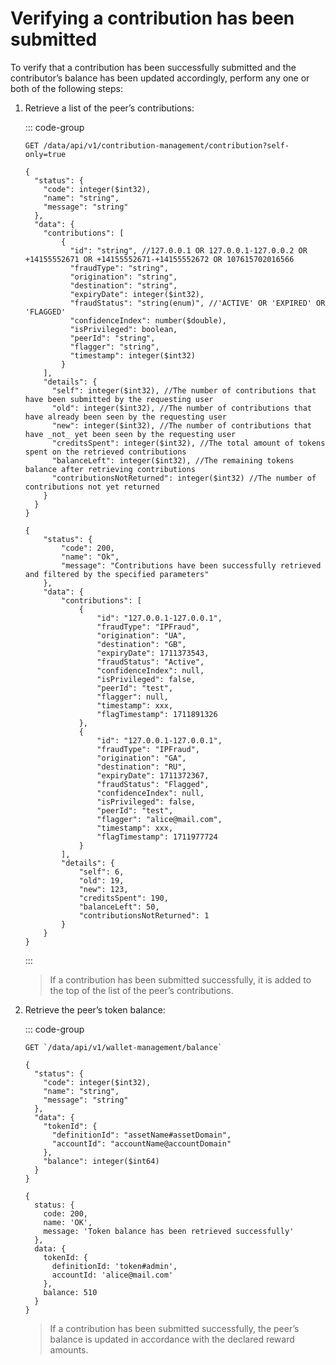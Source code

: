 # Verifying a contribution has been submitted

To verify that a contribution has been successfully submitted and the contributor’s balance has been updated accordingly, perform any one or both of the following steps:

1. Retrieve a list of the peer’s contributions:

   ::: code-group

   ```http [Request]
   GET /data/api/v1/contribution-management/contribution?self-only=true
   ```

   ```json5 [Output structure]
   {
     "status": {
       "code": integer($int32),
       "name": "string",
       "message": "string"
     },
     "data": {
       "contributions": [
           {
             "id": "string", //127.0.0.1 OR 127.0.0.1-127.0.0.2 OR +14155552671 OR +14155552671-+14155552672 OR 107615702016566
             "fraudType": "string",
             "origination": "string",
             "destination": "string",
             "expiryDate": integer($int32),
             "fraudStatus": "string(enum)", //'ACTIVE' OR 'EXPIRED' OR 'FLAGGED'
             "confidenceIndex": number($double),
             "isPrivileged": boolean,
             "peerId": "string",
             "flagger": "string",
             "timestamp": integer($int32)
           }
       ],
       "details": {
         "self": integer($int32), //The number of contributions that have been submitted by the requesting user
         "old": integer($int32), //The number of contributions that have already been seen by the requesting user
         "new": integer($int32), //The number of contributions that have _not_ yet been seen by the requesting user
         "creditsSpent": integer($int32), //The total amount of tokens spent on the retrieved contributions
         "balanceLeft": integer($int32), //The remaining tokens balance after retrieving contributions
         "contributionsNotReturned": integer($int32) //The number of contributions not yet returned
       }
     }
   }
   ```

   ```json5 [Output example]
   {
       "status": {
           "code": 200,
           "name": "Ok",
           "message": "Contributions have been successfully retrieved and filtered by the specified parameters"
       },
       "data": {
           "contributions": [
               {
                   "id": "127.0.0.1-127.0.0.1",
                   "fraudType": "IPFraud",
                   "origination": "UA",
                   "destination": "GB",
                   "expiryDate": 1711373543,
                   "fraudStatus": "Active",
                   "confidenceIndex": null,
                   "isPrivileged": false,
                   "peerId": "test",
                   "flagger": null,
                   "timestamp": xxx,
                   "flagTimestamp": 1711891326
               },
               {
                   "id": "127.0.0.1-127.0.0.1",
                   "fraudType": "IPFraud",
                   "origination": "GA",
                   "destination": "RU",
                   "expiryDate": 1711372367,
                   "fraudStatus": "Flagged",
                   "confidenceIndex": null,
                   "isPrivileged": false,
                   "peerId": "test",
                   "flagger": "alice@mail.com",
                   "timestamp": xxx,
                   "flagTimestamp": 1711977724
               }
           ],
           "details": {
               "self": 6,
               "old": 19,
               "new": 123,
               "creditsSpent": 190,
               "balanceLeft": 50,
               "contributionsNotReturned": 1
           }
       }
   }
   ```

   :::

   > If a contribution has been submitted successfully, it is added to the top of the list of the peer’s contributions.

2. Retrieve the peer’s token balance:

   ::: code-group

   ```http [Request]
   GET `/data/api/v1/wallet-management/balance`
   ```

   ```json5 [Output structure]
   {
     "status": {
       "code": integer($int32),
       "name": "string",
       "message": "string"
     },
     "data": {
       "tokenId": {
         "definitionId": "assetName#assetDomain",
         "accountId": "accountName@accountDomain"
       },
       "balance": integer($int64)
     }
   }
   ```

   ```json5 [Output request]
   {
     status: {
       code: 200,
       name: 'OK',
       message: 'Token balance has been retrieved successfully'
     },
     data: {
       tokenId: {
         definitionId: 'token#admin',
         accountId: 'alice@mail.com'
       },
       balance: 510
     }
   }
   ```

   > If a contribution has been submitted successfully, the peer’s balance is updated in accordance with the declared reward amounts.
